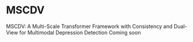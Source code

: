 # MSCDV
MSCDV: A Multi-Scale Transformer Framework with Consistency and Dual-View for Multimodal Depression Detection
Coming soon
